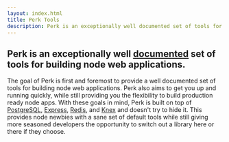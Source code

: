 ```yaml
---
layout: index.html
title: Perk Tools
description: Perk is an exceptionally well documented set of tools for building node web applications.
---
```


## Perk is an exceptionally well <u>[documented](/api)</u> set of tools for building node web applications.

The goal of Perk is first and foremost to provide a well documented set of tools for building node web applications. Perk also aims to get you up and running quickly, while still providing you the flexibility to build production ready node apps. With these goals in mind, Perk is built on top of [PostgreSQL](http://www.postgresql.org/), [Express](http://expressjs.com/), [Redis](http://redis.io/), and [Knex](http://knexjs.org/) and doesn't try to hide it. This provides node newbies with a sane set of default tools while still giving more seasoned developers the opportunity to switch out a library here or there if they choose.